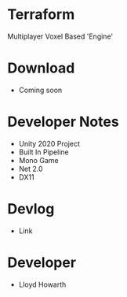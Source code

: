 # Terraform
Multiplayer Voxel Based 'Engine'


# Download
- Coming soon

# Developer Notes
- Unity 2020 Project
- Built In Pipeline
- Mono Game
- Net 2.0
- DX11

# Devlog
- Link

# Developer
- Lloyd Howarth

